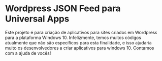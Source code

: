 # Wordpress JSON Feed para Universal Apps
Este projeto é  para criação de aplicativos para sites criados em Wordpress para a plataforma Windows 10. 
Infelizmente, temos muitos códigos atualmente que não são específicos para esta finalidade, e isso ajudaria muito os desenvolvedores a criar aplicativos para windows 10. 
Contamos com a ajuda de vocês! 
